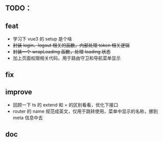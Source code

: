 TODO：
---

## feat

+ 学习下 vue3 的 setup 是个啥
+ ~~封装 login、logout 相关的函数，内部处理 token 相关逻辑~~
+ ~~封装一个 wrapLoading 函数，处理 loading 状态~~
+ 加上页面权限相关代码，用于路由守卫和导航菜单显示

## fix

## improve

+ 回顾一下 ts 的 extend 和 = 的区别看看，优化下接口
+ router 的 name 规范成英文，仅用于跳转使用，菜单中显示的名称，挪到 meta 信息中去

## doc
